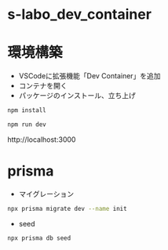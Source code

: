 # s-labo_dev_container

# 環境構築
* VSCodeに拡張機能「Dev Container」を追加
* コンテナを開く
* パッケージのインストール、立ち上げ
```bash
npm install
```

```bash
npm run dev
```

http://localhost:3000

# prisma
* マイグレーション
```bash
npx prisma migrate dev --name init
```

* seed
```bash
npx prisma db seed
```
